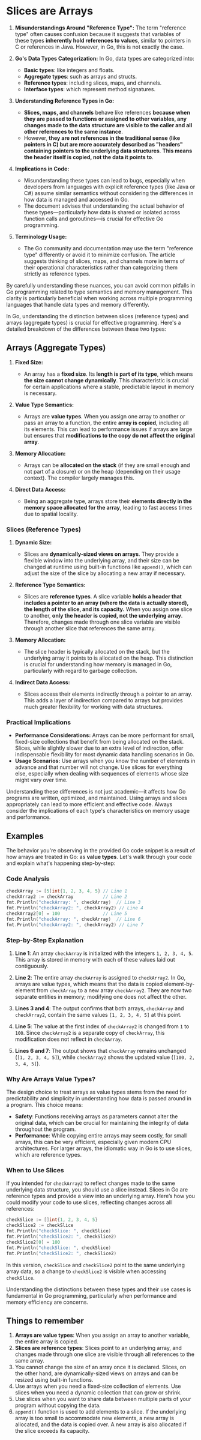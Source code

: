 # Slices are Arrays

1. **Misunderstandings Around "Reference Type":** The term "reference type" often causes confusion because it suggests that variables of these types **inherently hold references to values**, similar to pointers in C or references in Java. However, in Go, this is not exactly the case.
2. **Go's Data Types Categorization:** In Go, data types are categorized into:

   - **Basic types**: like integers and floats.
   - **Aggregate types**: such as arrays and structs.
   - **Reference types**: including slices, maps, and channels.
   - **Interface types**: which represent method signatures.

3. **Understanding Reference Types in Go:**

   - **Slices, maps, and channels** behave like references **because when they are passed to functions or assigned to other variables, any changes made to the data structure are visible to the caller and all other references to the same instance**.
   - However, **they are not references in the traditional sense (like pointers in C) but are more accurately described as "headers" containing pointers to the underlying data structures**. **This means the header itself is copied, not the data it points to**.

4. **Implications in Code:**

   - Misunderstanding these types can lead to bugs, especially when developers from languages with explicit reference types (like Java or C#) assume similar semantics without considering the differences in how data is managed and accessed in Go.
   - The document advises that understanding the actual behavior of these types—particularly how data is shared or isolated across function calls and goroutines—is crucial for effective Go programming.

5. **Terminology Usage:**
   - The Go community and documentation may use the term "reference type" differently or avoid it to minimize confusion. The article suggests thinking of slices, maps, and channels more in terms of their operational characteristics rather than categorizing them strictly as reference types.

By carefully understanding these nuances, you can avoid common pitfalls in Go programming related to type semantics and memory management. This clarity is particularly beneficial when working across multiple programming languages that handle data types and memory differently.

In Go, understanding the distinction between slices (reference types) and arrays (aggregate types) is crucial for effective programming. Here's a detailed breakdown of the differences between these two types:

## Arrays (Aggregate Types)

1. **Fixed Size:**

   - An array has a **fixed size**. Its **length is part of its type**, which means **the size cannot change dynamically**. This characteristic is crucial for certain applications where a stable, predictable layout in memory is necessary.

2. **Value Type Semantics:**

   - Arrays are **value types**. When you assign one array to another or pass an array to a function, the entire **array is copied**, including all its elements. This can lead to performance issues if arrays are large but ensures that **modifications to the copy do not affect the original array**.

3. **Memory Allocation:**

   - Arrays can be **allocated on the stack** (if they are small enough and not part of a closure) or on the heap (depending on their usage context). The compiler largely manages this.

4. **Direct Data Access:**
   - Being an aggregate type, arrays store their **elements directly in the memory space allocated for the array**, leading to fast access times due to spatial locality.

### Slices (Reference Types)

1. **Dynamic Size:**

   - Slices are **dynamically-sized views on arrays**. They provide a flexible window into the underlying array, and their size can be changed at runtime using built-in functions like `append()`, which can adjust the size of the slice by allocating a new array if necessary.

2. **Reference Type Semantics:**

   - Slices are **reference types**. A slice variable **holds a header that includes a pointer to an array (where the data is actually stored), the length of the slice, and its capacity.** When you assign one slice to another, **only the header is copied, not the underlying array**. Therefore, changes made through one slice variable are visible through another slice that references the same array.

3. **Memory Allocation:**

   - The slice header is typically allocated on the stack, but the underlying array it points to is allocated on the heap. This distinction is crucial for understanding how memory is managed in Go, particularly with regard to garbage collection.

4. **Indirect Data Access:**
   - Slices access their elements indirectly through a pointer to an array. This adds a layer of indirection compared to arrays but provides much greater flexibility for working with data structures.

### Practical Implications

- **Performance Considerations:** Arrays can be more performant for small, fixed-size collections that benefit from being allocated on the stack. Slices, while slightly slower due to an extra level of indirection, offer indispensable flexibility for most dynamic data handling scenarios in Go.
- **Usage Scenarios:** Use arrays when you know the number of elements in advance and that number will not change. Use slices for everything else, especially when dealing with sequences of elements whose size might vary over time.

Understanding these differences is not just academic—it affects how Go programs are written, optimized, and maintained. Using arrays and slices appropriately can lead to more efficient and effective code. Always consider the implications of each type's characteristics on memory usage and performance.

## Examples

The behavior you're observing in the provided Go code snippet is a result of how arrays are treated in Go: as **value types**. Let's walk through your code and explain what's happening step-by-step:

### Code Analysis

```go
checkArray := [5]int{1, 2, 3, 4, 5} // Line 1
checkArray2 := checkArray           // Line 2
fmt.Println("checkArray: ", checkArray)  // Line 3
fmt.Println("checkArray2: ", checkArray2) // Line 4
checkArray2[0] = 100                // Line 5
fmt.Println("checkArray: ", checkArray)  // Line 6
fmt.Println("checkArray2: ", checkArray2) // Line 7
```

### Step-by-Step Explanation

1. **Line 1**: An array `checkArray` is initialized with the integers `1, 2, 3, 4, 5`. This array is stored in memory with each of these values laid out contiguously.

2. **Line 2**: The entire array `checkArray` is assigned to `checkArray2`. In Go, arrays are value types, which means that the data is copied element-by-element from `checkArray` to a new array `checkArray2`. They are now two separate entities in memory; modifying one does not affect the other.

3. **Lines 3 and 4**: The output confirms that both arrays, `checkArray` and `checkArray2`, contain the same values `[1, 2, 3, 4, 5]` at this point.

4. **Line 5**: The value at the first index of `checkArray2` is changed from `1` to `100`. Since `checkArray2` is a separate copy of `checkArray`, this modification does not reflect in `checkArray`.

5. **Lines 6 and 7**: The output shows that `checkArray` remains unchanged (`[1, 2, 3, 4, 5]`), while `checkArray2` shows the updated value (`[100, 2, 3, 4, 5]`).

### Why Are Arrays Value Types?

The design choice to treat arrays as value types stems from the need for predictability and simplicity in understanding how data is passed around in a program. This choice means:

- **Safety**: Functions receiving arrays as parameters cannot alter the original data, which can be crucial for maintaining the integrity of data throughout the program.
- **Performance**: While copying entire arrays may seem costly, for small arrays, this can be very efficient, especially given modern CPU architectures. For larger arrays, the idiomatic way in Go is to use slices, which are reference types.

### When to Use Slices

If you intended for `checkArray2` to reflect changes made to the same underlying data structure, you should use a slice instead. Slices in Go are reference types and provide a view into an underlying array. Here’s how you could modify your code to use slices, reflecting changes across all references:

```go
checkSlice := []int{1, 2, 3, 4, 5}
checkSlice2 := checkSlice
fmt.Println("checkSlice: ", checkSlice)
fmt.Println("checkSlice2: ", checkSlice2)
checkSlice2[0] = 100
fmt.Println("checkSlice: ", checkSlice)
fmt.Println("checkSlice2: ", checkSlice2)
```

In this version, `checkSlice` and `checkSlice2` point to the same underlying array data, so a change to `checkSlice2` is visible when accessing `checkSlice`.

Understanding the distinctions between these types and their use cases is fundamental in Go programming, particularly when performance and memory efficiency are concerns.

## Things to remember

1. **Arrays are value types**: When you assign an array to another variable, the entire array is copied.
2. **Slices are reference types**: Slices point to an underlying array, and changes made through one slice are visible through all references to the same array.
3. You cannot change the size of an array once it is declared. Slices, on the other hand, are dynamically-sized views on arrays and can be resized using built-in functions.
4. Use arrays when you need a fixed-size collection of elements. Use slices when you need a dynamic collection that can grow or shrink.
5. Use slices when you want to share data between multiple parts of your program without copying the data.
6. `append()` function is used to add elements to a slice. If the underlying array is too small to accommodate new elements, a new array is allocated, and the data is copied over. A new array is also allocated if the slice exceeds its capacity.
